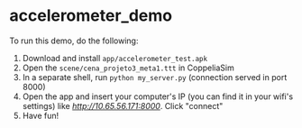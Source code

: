 # accelerometer_demo

To run this demo, do the following:
1. Download and install ```app/accelerometer_test.apk```
2. Open the ```scene/cena_projeto3_meta1.ttt``` in CoppeliaSim
3. In a separate shell, run ```python my_server.py``` (connection served in port 8000)
4. Open the app and insert your computer's IP (you can find it in your wifi's settings) like _http://10.65.56.171:8000_. Click "connect"
5. Have fun!
